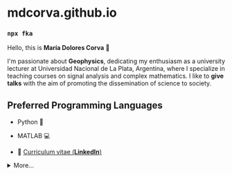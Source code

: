 # mdcorva.github.io
### `npx fka`

Hello, this is **María Dolores Corva** 👋

I'm passionate about **Geophysics**, dedicating my enthusiasm as a university lecturer at Universidad Nacional de La Plata, Argentina, where I specialize in teaching courses on signal analysis and complex mathematics.
I like to **give talks** with the aim of promoting the dissemination of science to society. 

## Preferred Programming Languages
- Python 🐍
- MATLAB 💻


- 🏹  [Curriculum vitae (**LinkedIn**)](https://www.linkedin.com/in/m-dolores-corva/)


<details>
  <summary>More...</summary>
  <img src="https://github-readme-stats.vercel.app/api?username=f&show_icons=true&count_private=true&theme=dark" />
</details>
